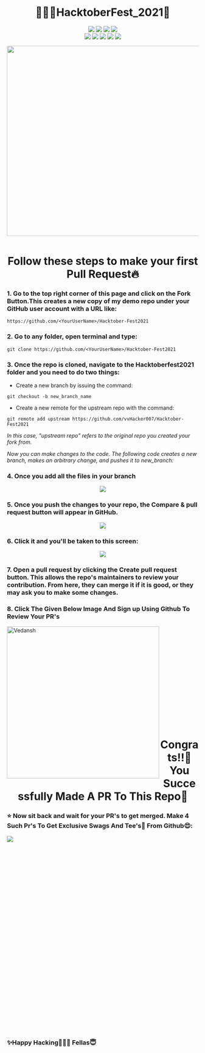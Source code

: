 # <div align="center" >👨🏽‍💻HacktoberFest_2021🎃</div>
<p align='center'>
 <img src="https://img.shields.io/badge/-HacktoberFest2021-blue?style=for-the-badge" /></a>
 <img src="https://forthebadge.com/images/badges/built-with-love.svg" /></a>
 <img src="https://img.shields.io/badge/-By%20Vedansh%20Vijaywargiya-red?style=for-the-badge" /></a>
  <img src="https://badges.frapsoft.com/os/v1/open-source.svg?v=103" /></a><br>
  <img src="https://img.shields.io/github/issues/vvHacker007/Hacktober-Fest2021?style=for-the-badge" /></a>
 <img src="https://img.shields.io/github/stars/vvHacker007/Hacktober-Fest2021?style=for-the-badge" /></a>
 <img src="https://img.shields.io/github/forks/vvHacker007/Hacktober-Fest2021?style=for-the-badge" /></a>
 <img src="https://img.shields.io/github/contributors/vvHacker007/Hacktober-Fest2021?style=for-the-badge" /></a>
 <img src="http://ForTheBadge.com/images/badges/winter-is-coming.svg" /></a><br>
</p>
<p align="center">
 

<img align="left" width="1200" height="500" src="https://github.com/vvHacker007/HacktoberFest2021/blob/main/2.png">
 </p>
<br /><br /><br /><br /><br /><br /><br /><br /><br /><br /><br /><br /><br /><br /><br />
<br /><br /><br /><br /><br /><br /><br /><br /><br /><br /><br /><br /><br /><br /><br />

# <div align="center" >Follow these steps to make your first Pull Request🔥</div>

### 1. Go to the top right corner of this page and click on the **Fork** Button.This creates a new copy of my demo repo under your GitHub user account with a URL like:
```
https://github.com/<YourUserName>/Hacktober-Fest2021
```
### 2. Go to any folder, open terminal and type:
```
git clone https://github.com/<YourUserName>/Hacktober-Fest2021
```
### 3. Once the repo is cloned, **navigate to the Hacktoberfest2021 folder** and you need to do two things:

   - Create a new branch by issuing the command:
   
   ```
   git checkout -b new_branch_name
   ```
   - Create a new remote for the upstream repo with the command:

   ```
   git remote add upstream https://github.com/vvHacker007/Hacktober-Fest2021
   ```
*In this case, "upstream repo" refers to the original repo you created your fork from.*

*Now you can make changes to the code. The following code creates a new branch, makes an arbitrary change, and pushes it to new_branch:*

### 4. Once you add all the files in your branch

<p align='center'> 
 <img src="https://github.com/vvHacker007/HacktoberFest2021/blob/main/4.png" /></a>
 </p>
 
### 5. Once you push the changes to your repo, the **Compare & pull request** button will appear in GitHub.

<p align='center'> 
 <img src="https://github.com/vvHacker007/HacktoberFest2021/blob/main/5.png" /></a>
 </p>
 
### 6. Click it and you'll be taken to this screen:

<p align='center'> 
 <img src="https://github.com/vvHacker007/HacktoberFest2021/blob/main/6.png" /></a>
 </p>

### 7. Open a pull request by clicking the **Create pull request** button. This allows the repo's maintainers to review your contribution. From here, they can merge it if it is good, or they may ask you to make some changes.

### 8. Click The Given Below Image And Sign up Using Github To Review Your PR's
<a href="https://hacktoberfest.digitalocean.com/">
  <img align="left" alt="Vedansh" width="400px" src="https://github.com/vvHacker007/HacktoberFest2021/blob/main/1.svg"/>
</a>
<br /><br /><br /><br /><br /><br /><br /><br /><br /><br /><br /><br /><br /><br /><br />

# <div align="center" >Congrats!!👏 You Successfully Made A PR To This Repo🤝</div>

### ⭐️ Now sit back and wait for your PR's to get merged. Make 4 Such Pr's To Get Exclusive Swags And Tee's👕 From Github😍:

<p>
<img align="left" src="https://github.com/vvHacker007/HacktoberFest2021/blob/main/7.gif">
</p>
<p>
<br /><br /><br /><br /><br /><br /><br /><br /><br /><br /><br /><br /><br /><br /><br />
<br /><br /><br /><br /><br /><br /><br /><br /><br /><br /><br /><br /><br /><br /><br />
</p>

### ✨Happy Hacking👨🏻‍💻 Fellas😇
